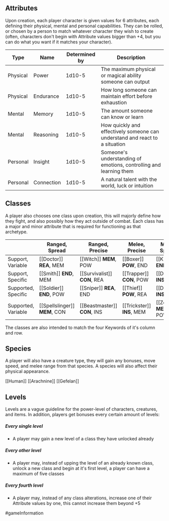 ## Attributes

Upon creation, each player character is given values for 6 attributes, each defining their physical, mental and personal capabilities. They can be rolled, or chosen by a person to match whatever character they wish to create (often, characters don't begin with Attribute values bigger than +4, but you can do what you want if it matches your character).

| Type     | Name       | Determined by | Description                                                                 |
| -------- | ---------- | ------------- | --------------------------------------------------------------------------- |
| Physical | Power      | 1d10-5        | The maximum physical or magical ability someone can output                  |
| Physical | Endurance  | 1d10-5        | How long someone can maintain effort before exhaustion                      |
| Mental   | Memory     | 1d10-5        | The amount someone can know or learn                                        |
| Mental   | Reasoning  | 1d10-5        | How quickly and effectively someone can understand and react to a situation |
| Personal | Insight    | 1d10-5        | Someone's understanding of emotions, controlling and learning them          |
| Personal | Connection | 1d10-5        | A natural talent with the world, luck or intuition                          |

## Classes

A player also chooses one class upon creation, this will majorly define how they fight, and also possibly how they act outside of combat. Each class has a major and minor attribute that is required for functioning as that archetype.

|                     | Ranged, Spread                | Ranged, Precise              | Melee, Precise             | Melee, Spread            |
| ------------------- | ----------------------------- | ---------------------------- | -------------------------- | ------------------------ |
| Support, Variable   | [[Doctor]] **REA**, MEM       | [[Witch]] **MEM**, POW       | [[Boxer]] **POW**, END     | [[Knight]] **END**, CON  |
| Support, Specific   | [[Smith]] **END**, MEM        | [[Survivalist]] **CON**, REA | [[Trapper]] **CON**, POW   | [[Dancer]] **INS**, END  |
| Supported, Specific | [[Soldier]] **END**, POW      | [[Sniper]] **REA**, END      | [[Thief]] **POW**, REA     | [[Duellist]] **INS**, REA |
| Supported, Variable | [[Spellslinger]] **MEM**, CON | [[Beastmaster]] **CON**, INS | [[Trickster]] **INS**, MEM | [[Zealot]] **MEM**, POW  |

The classes are also intended to match the four Keywords of it's column and row.

## Species

A player will also have a creature type, they will gain any bonuses, move speed, and melee range from that species. A species will also affect their physical appearance.

[[Human]]
[[Arachnine]]
[[Gefelan]]

## Levels

Levels are a vague guideline for the power-level of characters, creatures, and items. In addition, players get bonuses every certain amount of levels:

##### Every single level
- A player may gain a new level of a class they have unlocked already

##### Every other level
- A player may, instead of upping the level of an already known class, unlock a new class and begin at it's first level, a player can have a maximum of five classes

##### Every fourth level
- A player may, instead of any class alterations, increase one of their Attribute values by one, this cannot increase them beyond +5

#gameInformation 